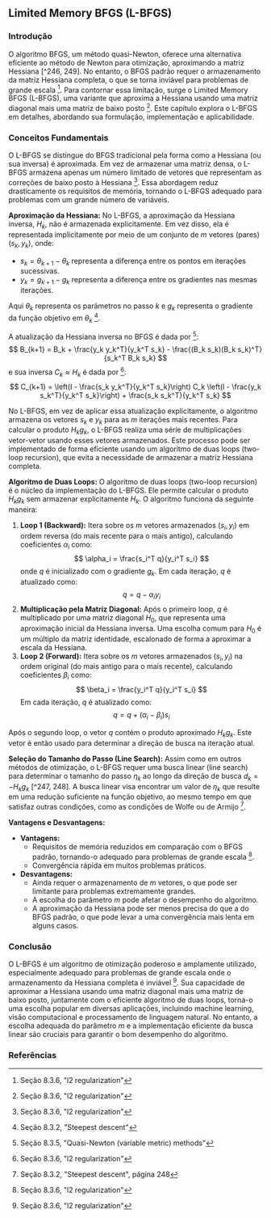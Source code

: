 ## Limited Memory BFGS (L-BFGS)

### Introdução
O algoritmo BFGS, um método quasi-Newton, oferece uma alternativa eficiente ao método de Newton para otimização, aproximando a matriz Hessiana [^246, 249]. No entanto, o BFGS padrão requer o armazenamento da matriz Hessiana completa, o que se torna inviável para problemas de grande escala [^252]. Para contornar essa limitação, surge o Limited Memory BFGS (L-BFGS), uma variante que aproxima a Hessiana usando uma matriz diagonal mais uma matriz de baixo posto [^252]. Este capítulo explora o L-BFGS em detalhes, abordando sua formulação, implementação e aplicabilidade.

### Conceitos Fundamentais
O L-BFGS se distingue do BFGS tradicional pela forma como a Hessiana (ou sua inversa) é aproximada. Em vez de armazenar uma matriz densa, o L-BFGS armazena apenas um número limitado de vetores que representam as correções de baixo posto à Hessiana [^252]. Essa abordagem reduz drasticamente os requisitos de memória, tornando o L-BFGS adequado para problemas com um grande número de variáveis.

**Aproximação da Hessiana:**
No L-BFGS, a aproximação da Hessiana inversa, $H_k$, não é armazenada explicitamente. Em vez disso, ela é representada implicitamente por meio de um conjunto de *m* vetores (pares)  $(s_k, y_k)$, onde:

*   $s_k = \theta_{k+1} - \theta_k$ representa a diferença entre os pontos em iterações sucessivas.
*   $y_k = g_{k+1} - g_k$ representa a diferença entre os gradientes nas mesmas iterações.

Aqui $\theta_k$ representa os parâmetros no passo *k* e $g_k$ representa o gradiente da função objetivo em $\theta_k$ [^247].

A atualização da Hessiana inversa no BFGS é dada por [^251]:
$$
B_{k+1} = B_k + \frac{y_k y_k^T}{y_k^T s_k} - \frac{(B_k s_k)(B_k s_k)^T}{s_k^T B_k s_k}
$$
e sua inversa $C_k \approx H_k$ é dada por [^252]:
$$
C_{k+1} = \left(I - \frac{s_k y_k^T}{y_k^T s_k}\right) C_k \left(I - \frac{y_k s_k^T}{y_k^T s_k}\right) + \frac{s_k s_k^T}{y_k^T s_k}
$$

No L-BFGS, em vez de aplicar essa atualização explicitamente, o algoritmo armazena os vetores $s_k$ e $y_k$ para as *m* iterações mais recentes. Para calcular o produto $H_k g_k$, o L-BFGS realiza uma série de multiplicações vetor-vetor usando esses vetores armazenados. Este processo pode ser implementado de forma eficiente usando um algoritmo de duas loops (two-loop recursion), que evita a necessidade de armazenar a matriz Hessiana completa.

**Algoritmo de Duas Loops:**
O algoritmo de duas loops (two-loop recursion) é o núcleo da implementação do L-BFGS. Ele permite calcular o produto $H_k g_k$ sem armazenar explicitamente $H_k$. O algoritmo funciona da seguinte maneira:

1.  **Loop 1 (Backward):** Itera sobre os *m* vetores armazenados $(s_i, y_i)$ em ordem reversa (do mais recente para o mais antigo), calculando coeficientes $\alpha_i$ como:
    $$
    \alpha_i = \frac{s_i^T q}{y_i^T s_i}
    $$
    onde *q* é inicializado com o gradiente $g_k$. Em cada iteração, *q* é atualizado como:
    $$
    q = q - \alpha_i y_i
    $$
2.  **Multiplicação pela Matriz Diagonal:** Após o primeiro loop, *q* é multiplicado por uma matriz diagonal $H_0$, que representa uma aproximação inicial da Hessiana inversa. Uma escolha comum para $H_0$ é um múltiplo da matriz identidade, escalonado de forma a aproximar a escala da Hessiana.
3.  **Loop 2 (Forward):** Itera sobre os *m* vetores armazenados $(s_i, y_i)$ na ordem original (do mais antigo para o mais recente), calculando coeficientes $\beta_i$ como:
    $$
    \beta_i = \frac{y_i^T q}{y_i^T s_i}
    $$
    Em cada iteração, *q* é atualizado como:
    $$
    q = q + ( \alpha_i - \beta_i) s_i
    $$

Após o segundo loop, o vetor *q* contém o produto aproximado $H_k g_k$. Este vetor é então usado para determinar a direção de busca na iteração atual.

**Seleção do Tamanho do Passo (Line Search):**
Assim como em outros métodos de otimização, o L-BFGS requer uma busca linear (line search) para determinar o tamanho do passo $\eta_k$ ao longo da direção de busca $d_k = -H_k g_k$ [^247, 248]. A busca linear visa encontrar um valor de $\eta_k$ que resulte em uma redução suficiente na função objetivo, ao mesmo tempo em que satisfaz outras condições, como as condições de Wolfe ou de Armijo [^248].

**Vantagens e Desvantagens:**

*   **Vantagens:**
    *   Requisitos de memória reduzidos em comparação com o BFGS padrão, tornando-o adequado para problemas de grande escala [^252].
    *   Convergência rápida em muitos problemas práticos.
*   **Desvantagens:**
    *   Ainda requer o armazenamento de *m* vetores, o que pode ser limitante para problemas extremamente grandes.
    *   A escolha do parâmetro *m* pode afetar o desempenho do algoritmo.
    *   A aproximação da Hessiana pode ser menos precisa do que a do BFGS padrão, o que pode levar a uma convergência mais lenta em alguns casos.

### Conclusão
O L-BFGS é um algoritmo de otimização poderoso e amplamente utilizado, especialmente adequado para problemas de grande escala onde o armazenamento da Hessiana completa é inviável [^252]. Sua capacidade de aproximar a Hessiana usando uma matriz diagonal mais uma matriz de baixo posto, juntamente com o eficiente algoritmo de duas loops, torna-o uma escolha popular em diversas aplicações, incluindo machine learning, visão computacional e processamento de linguagem natural. No entanto, a escolha adequada do parâmetro *m* e a implementação eficiente da busca linear são cruciais para garantir o bom desempenho do algoritmo.

### Referências
[^246]: Seção 8.1, "Logistic regression"
[^247]: Seção 8.3.2, "Steepest descent"
[^248]: Seção 8.3.2, "Steepest descent", página 248
[^249]: Seção 8.3.3, "Newton\'s method"
[^251]: Seção 8.3.5, "Quasi-Newton (variable metric) methods"
[^252]: Seção 8.3.6, "l2 regularization"

<!-- END -->